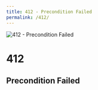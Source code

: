 ```yaml
---
title: 412 - Precondition Failed
permalink: /412/
---
```

![412 - Precondition Failed](http://i.imgur.com/VY1T3iP.jpg)  
# 412  
## Precondition Failed  
